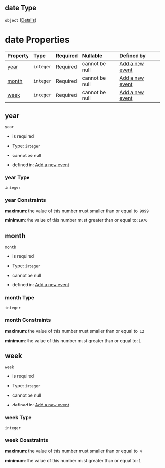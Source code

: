 ## date Type

`object` ([Details](add-event-anyof-scheduled-event-properties-date.md))

# date Properties

| Property        | Type      | Required | Nullable       | Defined by                                                                                                                                        |
| :-------------- | :-------- | :------- | :------------- | :------------------------------------------------------------------------------------------------------------------------------------------------ |
| [year](#year)   | `integer` | Required | cannot be null | [Add a new event](add-event-anyof-scheduled-event-properties-date-properties-year.md "add-event.json#/anyOf/1/properties/date/properties/year")   |
| [month](#month) | `integer` | Required | cannot be null | [Add a new event](add-event-anyof-scheduled-event-properties-date-properties-month.md "add-event.json#/anyOf/1/properties/date/properties/month") |
| [week](#week)   | `integer` | Required | cannot be null | [Add a new event](add-event-anyof-scheduled-event-properties-date-properties-week.md "add-event.json#/anyOf/1/properties/date/properties/week")   |

## year



`year`

*   is required

*   Type: `integer`

*   cannot be null

*   defined in: [Add a new event](add-event-anyof-scheduled-event-properties-date-properties-year.md "add-event.json#/anyOf/1/properties/date/properties/year")

### year Type

`integer`

### year Constraints

**maximum**: the value of this number must smaller than or equal to: `9999`

**minimum**: the value of this number must greater than or equal to: `1976`

## month



`month`

*   is required

*   Type: `integer`

*   cannot be null

*   defined in: [Add a new event](add-event-anyof-scheduled-event-properties-date-properties-month.md "add-event.json#/anyOf/1/properties/date/properties/month")

### month Type

`integer`

### month Constraints

**maximum**: the value of this number must smaller than or equal to: `12`

**minimum**: the value of this number must greater than or equal to: `1`

## week



`week`

*   is required

*   Type: `integer`

*   cannot be null

*   defined in: [Add a new event](add-event-anyof-scheduled-event-properties-date-properties-week.md "add-event.json#/anyOf/1/properties/date/properties/week")

### week Type

`integer`

### week Constraints

**maximum**: the value of this number must smaller than or equal to: `4`

**minimum**: the value of this number must greater than or equal to: `1`
